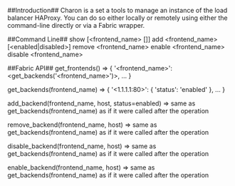##Introduction##
Charon is a set a tools to manage an instance of the load balancer HAProxy. You can do so either locally or remotely using either the command-line directly or via a Fabric wrapper.

##Command Line##
show [<frontend_name> [<host>]]
add <frontend_name> <host> [<enabled|disabled>]
remove <frontend_name> <host>
enable <frontend_name> <host>
disable <frontend_name> <host>

##Fabric API##
get_frontends()
  => { '<frontend_name>': <get_backends('<frontend_name>')>, ... }

get_backends(frontend_name)
  => { '<1.1.1.1:80>': { 'status': 'enabled' }, ... }

add_backend(frontend_name, host, status=enabled)
  => same as get_backends(frontend_name) as if it were called after the operation

remove_backend(frontend_name, host)
  => same as get_backends(frontend_name) as if it were called after the operation

disable_backend(frontend_name, host)
  => same as get_backends(frontend_name) as if it were called after the operation

enable_backend(frontend_name, host)
  => same as get_backends(frontend_name) as if it were called after the operation
